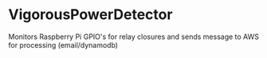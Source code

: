 # VigorousPowerDetector
Monitors Raspberry Pi GPIO's for relay closures and sends message to AWS for processing (email/dynamodb)
